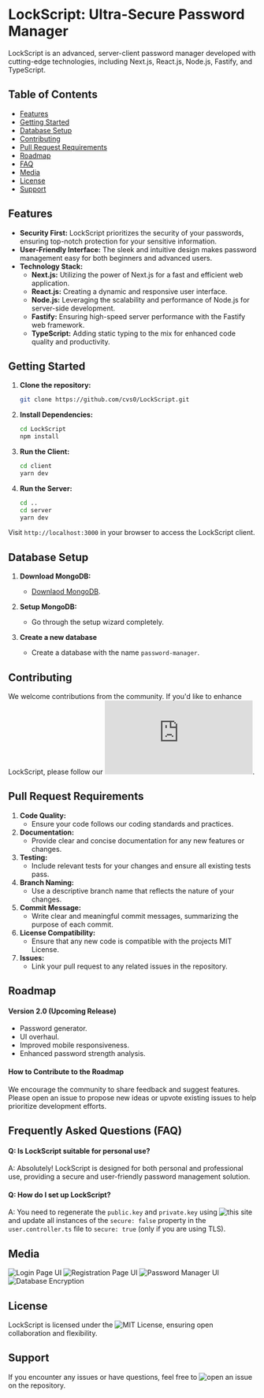 # LockScript: Ultra-Secure Password Manager

LockScript is an advanced, server-client password manager developed with cutting-edge technologies, including Next.js, React.js, Node.js, Fastify, and TypeScript.

## Table of Contents
- [Features](#features)
- [Getting Started](#getting-started)
- [Database Setup](#database-setup)
- [Contributing](#contributing)
- [Pull Request Requirements](#pull-request-requirements)
- [Roadmap](#roadmap)
- [FAQ](#frequently-asked-questions-faq)
- [Media](#media)
- [License](#license)
- [Support](#support)

## Features

* **Security First:** LockScript prioritizes the security of your passwords, ensuring top-notch protection for your sensitive information.
* **User-Friendly Interface:** The sleek and intuitive design makes password management easy for both beginners and advanced users.
* **Technology Stack:**
    * **Next.js:** Utilizing the power of Next.js for a fast and efficient web application.
    * **React.js:** Creating a dynamic and responsive user interface.
    * **Node.js:** Leveraging the scalability and performance of Node.js for server-side development.
    * **Fastify:** Ensuring high-speed server performance with the Fastify web framework.
    * **TypeScript:** Adding static typing to the mix for enhanced code quality and productivity.

## Getting Started

1. **Clone the repository:**
    ```bash
    git clone https://github.com/cvs0/LockScript.git
    ```

2. **Install Dependencies:**
    ```bash
    cd LockScript
    npm install
    ```

3. **Run the Client:**
    ```bash
    cd client
    yarn dev
    ```

4. **Run the Server:**
    ```bash
    cd ..
    cd server
    yarn dev
    ```

Visit `http://localhost:3000` in your browser to access the LockScript client.

## Database Setup

1. **Download MongoDB:**
    * [Downlaod MongoDB](https://www.mongodb.com/try/download/community).

2. **Setup MongoDB:**
    * Go through the setup wizard completely.

3. **Create a new database**
    * Create a database with the name `password-manager`.

## Contributing

We welcome contributions from the community. If you'd like to enhance LockScript, please follow our ![Contribution Guidelines](https://github.com/cvs0/LockScript/CONTRIBUTING.md).

## Pull Request Requirements
1. **Code Quality:**
    * Ensure your code follows our coding standards and practices.
2. **Documentation:**
    * Provide clear and concise documentation for any new features or changes.
3. **Testing:**
    * Include relevant tests for your changes and ensure all existing tests pass.
4. **Branch Naming:**
    * Use a descriptive branch name that reflects the nature of your changes.
5. **Commit Message:**
    * Write clear and meaningful commit messages, summarizing the purpose of each commit.
6. **License Compatibility:**
    * Ensure that any new code is compatible with the projects MIT License.
7. **Issues:**
    * Link your pull request to any related issues in the repository.

## Roadmap

#### Version 2.0 (Upcoming Release)

- Password generator.
- UI overhaul.
- Improved mobile responsiveness.
- Enhanced password strength analysis.

#### How to Contribute to the Roadmap

We encourage the community to share feedback and suggest features. Please open an issue to propose new ideas or upvote existing issues to help prioritize development efforts.

## Frequently Asked Questions (FAQ)

#### Q: Is LockScript suitable for personal use?
A: Absolutely! LockScript is designed for both personal and professional use, providing a secure and user-friendly password management solution.

#### Q: How do I set up LockScript?
A: You need to regenerate the `public.key` and `private.key` using ![this site](https://travistidwell.com/jsencrypt/demo/) and update all instances of the `secure: false` property in the `user.controller.ts` file to `secure: true` (only if you are using TLS).

## Media
![Login Page UI](media/login-page-ui.png)
![Registration Page UI](media/registration-page-ui.png)
![Password Manager UI](media/password-manager-ui.png)
![Database Encryption](media/database-encryption.png)

## License

LockScript is licensed under the ![MIT License](https://github.com/cvs0/LockScript/blob/main/LICENSE), ensuring open collaboration and flexibility.

## Support

If you encounter any issues or have questions, feel free to ![open an issue](http://github.com/cvs0/LockScript/issues) on the repository.